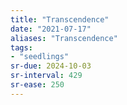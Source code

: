```yaml
---
title: "Transcendence"
date: "2021-07-17"
aliases: "Transcendence"
tags:
- "seedlings"
sr-due: 2024-10-03
sr-interval: 429
sr-ease: 250
---
```




